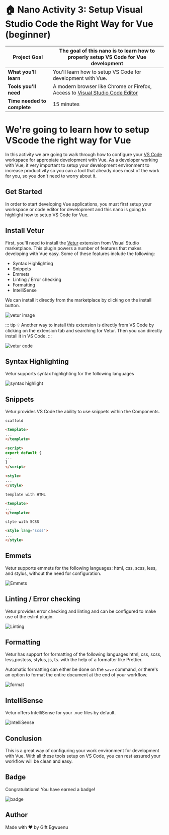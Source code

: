 # 🏠 Nano Activity 3: Setup Visual Studio Code the Right Way for Vue (beginner)

| **Project Goal**            |  The goal of this nano is to learn how to properly setup VS Code for Vue development                                                                                                                                   |
| --------------------------- | ------------------------------------------------------------------------------------------------------------------------------------------------------------------------------------------------ |
| **What you’ll learn**       | You'll learn how to setup VS Code for development with Vue.                                                                                            |
| **Tools you’ll need**       | A modern browser like Chrome or Firefox, Access to [Visual Studio Code Editor](https://code.visualstudio.com/download)
| **Time needed to complete** | 15 minutes


# We're going to learn how to setup VScode the right way for Vue

In this activity we are going to walk through how to configure your [VS Code](https://code.visualstudio.com/) workspace for appropiate development with Vue. As a developer working with Vue, it very important to setup your development environment to increase productivity so you can a tool that already does most of the work for you, so you don't need to worry about it.

## Get Started

In order to start developing Vue applications, you must first setup your workspace or code editor for development and this nano is going to highlight how to setup VS Code for Vue.

## Install Vetur

First, you'll need to install the [Vetur](https://marketplace.visualstudio.com/items?itemName=octref.vetur) extension from Visual Studio marketplace. This plugin powers a number of features that makes developing with Vue easy. Some of these features include the following:

- Syntax Highlighting
- Snippets
- Emmets
- Linting / Error checking
- Formatting
- IntelliSense

We can install it directly from the marketplace by clicking on the install button.

![vetur image](./images/vetur-image.png)

::: tip 💡
Another way to install this extension is directly from VS Code by clicking on the extension tab and searching for Vetur. Then you can directly install it in VS Code.
:::

![vetur code](./images/vetur-code.png)


## Syntax Highlighting

Vetur supports syntax highlighting for the following languages

![syntax highlight](./images/vue-highlight.png)

## Snippets

Vetur provides VS Code the ability to use snippets within the Components.

`scaffold`
```html
<template>
...
</template>

<script>
export default {
...
}
</script>

<style>
...
</style>
```

`template with HTML`

```html
<template>
...
</template>
```

`style with SCSS`
```html
<style lang="scss">
...
</style>
```

## Emmets

Vetur supports emmets for the following languages: html, css, scss, less, and stylus, without the need for configuration.

![Emmets](./images/emmets.gif)

## Linting / Error checking

Vetur provides error checking and linting and can be configured to make use of the eslint plugin.

![Linting](./images/vetur-lint.png)

## Formatting
Vetur has support for formatting of the following languages html, css, scss, less,postcss, stylus, js, ts. with the help of a formatter like Prettier.

Automatic formatting can either be done on the `save` command, or there's an option to format the entire document at the end of your workflow.

![format](./images/format.png)

## IntelliSense

Vetur offers IntelliSense for your .vue files by default.

![IntelliSense](./images/intelliSense.png)

## Conclusion

This is a great way of configuring your work environment for development with Vue. With all these tools setup on VS Code, you can rest assured your workflow will be clean and easy.

## Badge

Congratulations! You have earned a badge!

![badge](./images/vs-code.png)

## Author

Made with ❤️ by Gift Egwuenu
